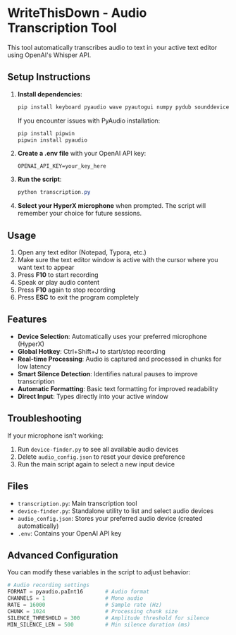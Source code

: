 # WriteThisDown - Audio Transcription Tool

This tool automatically transcribes audio to text in your active text editor using OpenAI's Whisper API.

## Setup Instructions

1. **Install dependencies**:
   ```powershell
   pip install keyboard pyaudio wave pyautogui numpy pydub sounddevice soundfile python-dotenv openai
   ```
   
   If you encounter issues with PyAudio installation:
   ```powershell
   pip install pipwin
   pipwin install pyaudio
   ```

2. **Create a .env file** with your OpenAI API key:
   ```
   OPENAI_API_KEY=your_key_here
   ```

3. **Run the script**:
   ```powershell
   python transcription.py
   ```

4. **Select your HyperX microphone** when prompted. The script will remember your choice for future sessions.

## Usage

1. Open any text editor (Notepad, Typora, etc.)
2. Make sure the text editor window is active with the cursor where you want text to appear
3. Press **F10** to start recording
4. Speak or play audio content
5. Press **F10** again to stop recording
6. Press **ESC** to exit the program completely

## Features

- **Device Selection**: Automatically uses your preferred microphone (HyperX)
- **Global Hotkey**: Ctrl+Shift+J to start/stop recording
- **Real-time Processing**: Audio is captured and processed in chunks for low latency
- **Smart Silence Detection**: Identifies natural pauses to improve transcription
- **Automatic Formatting**: Basic text formatting for improved readability
- **Direct Input**: Types directly into your active window

## Troubleshooting

If your microphone isn't working:
1. Run `device-finder.py` to see all available audio devices
2. Delete `audio_config.json` to reset your device preference
3. Run the main script again to select a new input device

## Files

- `transcription.py`: Main transcription tool
- `device-finder.py`: Standalone utility to list and select audio devices
- `audio_config.json`: Stores your preferred audio device (created automatically)
- `.env`: Contains your OpenAI API key

## Advanced Configuration

You can modify these variables in the script to adjust behavior:

```python
# Audio recording settings
FORMAT = pyaudio.paInt16       # Audio format
CHANNELS = 1                   # Mono audio
RATE = 16000                   # Sample rate (Hz)
CHUNK = 1024                   # Processing chunk size
SILENCE_THRESHOLD = 300        # Amplitude threshold for silence
MIN_SILENCE_LEN = 500          # Min silence duration (ms)
```